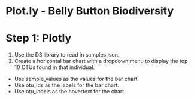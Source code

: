 <h1>Plot.ly  - Belly Button Biodiversity
</h1>
<h1>Step 1: Plotly</h1>

<ol>
  <li>Use the D3 library to read in samples.json.</li>


<li>Create a horizontal bar chart with a dropdown menu to display the top 10 OTUs found in that individual.</li>



</ol>
<ul>
  <li>Use sample_values as the values for the bar chart.</li>


<li>Use otu_ids as the labels for the bar chart.</li>


<li>Use otu_labels as the hovertext for the chart.</li>


</ul>



